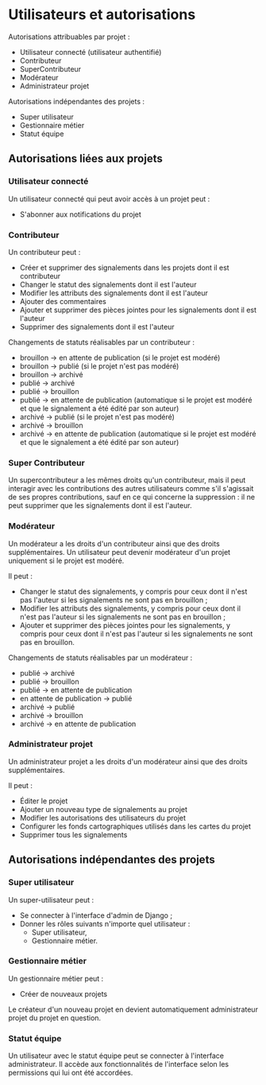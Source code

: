 # Utilisateurs et autorisations

Autorisations attribuables par projet :
* Utilisateur connecté (utilisateur authentifié)
* Contributeur
* SuperContributeur
* Modérateur
* Administrateur projet

Autorisations indépendantes des projets :
* Super utilisateur
* Gestionnaire métier
* Statut équipe


## Autorisations liées aux projets

### Utilisateur connecté

Un utilisateur connecté qui peut avoir accès à un projet peut :
* S'abonner aux notifications du projet

### Contributeur

Un contributeur peut :
* Créer et supprimer des signalements dans les projets dont il est contributeur
* Changer le statut des signalements dont il est l'auteur
* Modifier les attributs des signalements dont il est l'auteur
* Ajouter des commentaires
* Ajouter et supprimer des pièces jointes pour les signalements dont il est l'auteur
* Supprimer des signalements dont il est l'auteur

Changements de statuts réalisables par un contributeur :
* brouillon -> en attente de publication (si le projet est modéré)
* brouillon -> publié (si le projet n'est pas modéré)
* brouillon -> archivé
* publié -> archivé
* publié -> brouillon
* publié -> en attente de publication (automatique si le projet est modéré et que le signalement a été édité par son
auteur)
* archivé -> publié (si le projet n'est pas modéré)
* archivé -> brouillon
* archivé -> en attente de publication (automatique si le projet est modéré et que le signalement a été édité par son auteur)

### Super Contributeur

Un supercontributeur a les mêmes droits qu'un contributeur, mais il peut interagir avec les contributions des autres utilisateurs comme s'il s'agissait de ses propres contributions, sauf en ce qui concerne la suppression : il ne peut supprimer que les signalements dont il est l'auteur.


### Modérateur

Un modérateur a les droits d'un contributeur ainsi que des droits supplémentaires.
Un utilisateur peut devenir modérateur d'un projet uniquement si le projet est modéré.

Il peut :
* Changer le statut des signalements, y compris pour ceux dont il n'est pas l'auteur si les signalements ne sont pas en brouillon ;
* Modifier les attributs des signalements, y compris pour ceux dont il n'est pas l'auteur si les signalements ne sont pas en brouillon ;
* Ajouter et supprimer des pièces jointes pour les signalements, y compris pour ceux dont il n'est pas l'auteur si les signalements ne sont pas en brouillon.

Changements de statuts réalisables par un modérateur :
* publié -> archivé
* publié -> brouillon
* publié -> en attente de publication
* en attente de publication -> publié
* archivé -> publié
* archivé -> brouillon
* archivé -> en attente de publication

### Administrateur projet

Un administrateur projet a les droits d'un modérateur ainsi que des droits supplémentaires.

Il peut :
* Éditer le projet
* Ajouter un nouveau type de signalements au projet
* Modifier les autorisations des utilisateurs du projet
* Configurer les fonds cartographiques utilisés dans les cartes du projet
* Supprimer tous les signalements


## Autorisations indépendantes des projets

### Super utilisateur

Un super-utilisateur peut :
* Se connecter à l'interface d'admin de Django ;
* Donner les rôles suivants n'importe quel utilisateur :
  * Super utilisateur,
  * Gestionnaire métier.


### Gestionnaire métier

Un gestionnaire métier peut :
* Créer de nouveaux projets

Le créateur d'un nouveau projet en devient automatiquement administrateur projet du projet en question.


### Statut équipe

Un utilisateur avec le statut équipe peut se connecter à l'interface administrateur.
Il accède aux fonctionnalités de l'interface selon les permissions qui lui ont été accordées.
